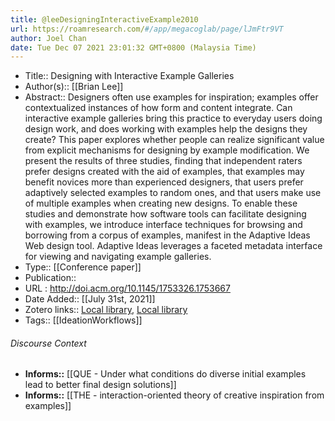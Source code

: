 ```yaml
---
title: @leeDesigningInteractiveExample2010
url: https://roamresearch.com/#/app/megacoglab/page/lJmFtr9VT
author: Joel Chan
date: Tue Dec 07 2021 23:01:32 GMT+0800 (Malaysia Time)
---
```


- Title:: Designing with Interactive Example Galleries
- Author(s):: [[Brian Lee]]
- Abstract:: Designers often use examples for inspiration; examples offer contextualized instances of how form and content integrate. Can interactive example galleries bring this practice to everyday users doing design work, and does working with examples help the designs they create? This paper explores whether people can realize significant value from explicit mechanisms for designing by example modification. We present the results of three studies, finding that independent raters prefer designs created with the aid of examples, that examples may benefit novices more than experienced designers, that users prefer adaptively selected examples to random ones, and that users make use of multiple examples when creating new designs. To enable these studies and demonstrate how software tools can facilitate designing with examples, we introduce interface techniques for browsing and borrowing from a corpus of examples, manifest in the Adaptive Ideas Web design tool. Adaptive Ideas leverages a faceted metadata interface for viewing and navigating example galleries.
- Type:: [[Conference paper]]
- Publication::
- URL : http://doi.acm.org/10.1145/1753326.1753667
- Date Added:: [[July 31st, 2021]]
- Zotero links:: [Local library](zotero://select/groups/2451508/items/MZM6XE9P), [Local library](https://www.zotero.org/groups/2451508/items/MZM6XE9P)
- Tags:: [[IdeationWorkflows]]

###### Discourse Context

- **Informs::** [[QUE - Under what conditions do diverse initial examples lead to better final design solutions]]
- **Informs::** [[THE - interaction-oriented theory of creative inspiration from examples]]
